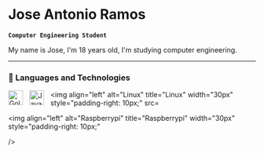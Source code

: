# Jose Antonio Ramos

**`Computer Engineering Student`**

My name is Jose, I'm 18 years old, I'm studying computer engineering.


---

### 🤖 Languages and Technologies


<img 
    align="left" 
    alt="Golang" 
    title="Golang"
    width="30px" 
    style="padding-right: 10px;" 
    src="https://cdn.jsdelivr.net/gh/devicons/devicon@latest/icons/go/go-original-wordmark.svg" 
/>


<img 
    align="left" 
    alt="JavaScript" 
    title="JavaScript"
    width="30px" 
    style="padding-right: 10px;" 
    src="https://cdn.jsdelivr.net/gh/devicons/devicon@latest/icons/javascript/javascript-original.svg" 
/>



<img 
    align="left" 
    alt="Linux" 
    title="Linux"
    width="30px" 
    style="padding-right: 10px;" 
    src=<link rel="stylesheet" type='text/css' href="https://cdn.jsdelivr.net/gh/devicons/devicon@latest/devicon.min.css" 
/>


<img 
    align="left" 
    alt="Raspberrypi" 
    title="Raspberrypi"
    width="30px" 
    style="padding-right: 10px;" 
    <link rel="stylesheet" type='text/css' href="https://cdn.jsdelivr.net/gh/devicons/devicon@latest/devicon.min.css" />

/>


        
<br/>
<br/>


